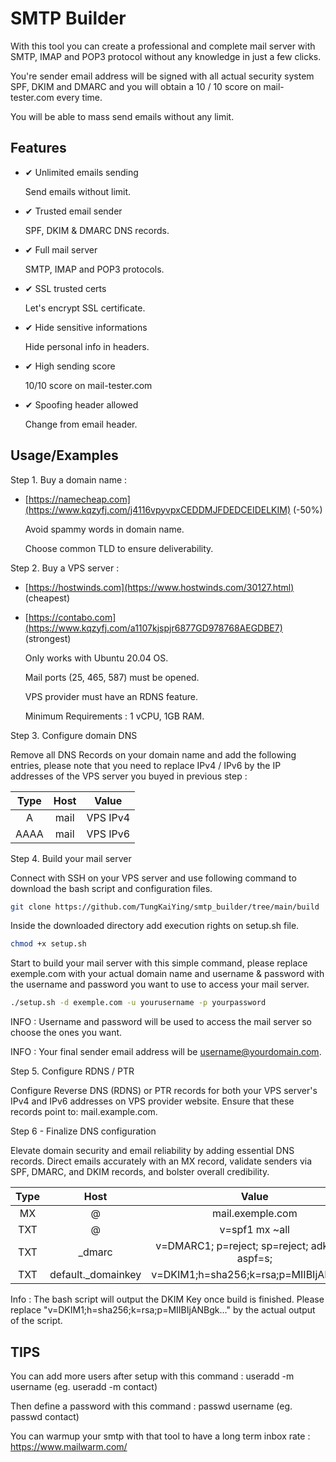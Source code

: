 
# SMTP Builder

With this tool you can create a professional and complete mail server with SMTP, IMAP and POP3 protocol without any knowledge in just a few clicks. 

You're sender email address will be signed with all actual security system SPF, DKIM and DMARC and you will obtain a 10 / 10 score on mail-tester.com every time. 

You will be able to mass send emails without any limit.
## Features

- ✔ Unlimited emails sending
    
    Send emails without limit.

- ✔ Trusted email sender
    
    SPF, DKIM & DMARC DNS records.

- ✔ Full mail server
    
    SMTP, IMAP and POP3 protocols.

- ✔ SSL trusted certs
    
    Let's encrypt SSL certificate.

- ✔ Hide sensitive informations
    
    Hide personal info in headers.

- ✔ High sending score
    
    10/10 score on mail-tester.com

- ✔ Spoofing header allowed
    
    Change from email header.


## Usage/Examples

Step 1. Buy a domain name :

- [https://namecheap.com](https://www.kqzyfj.com/j4116vpyvpxCEDDMJFDEDCEIDELKIM) (-50%)

    Avoid spammy words in domain name.

    Choose common TLD to ensure deliverability.

Step 2. Buy a VPS server :

 - [https://hostwinds.com](https://www.hostwinds.com/30127.html) (cheapest)
 - [https://contabo.com](https://www.kqzyfj.com/a1107kjspjr6877GD978768AEGDBE7) (strongest)

    Only works with Ubuntu 20.04 OS.
    
    Mail ports (25, 465, 587) must be opened.
    
    VPS provider must have an RDNS feature.
    
    Minimum Requirements : 1 vCPU, 1GB RAM.

Step 3. Configure domain DNS

Remove all DNS Records on your domain name and add the following entries, please note that you need to replace IPv4 / IPv6 by the IP addresses of the VPS server you buyed in previous step :

| Type | Host  | Value |
| :---:   | :-: | :-: |
| A | mail | VPS IPv4 |
| AAAA | mail | VPS IPv6 |

Step 4. Build your mail server

Connect with SSH on your VPS server and use following command to download the bash script and configuration files. 

```bash
git clone https://github.com/TungKaiYing/smtp_builder/tree/main/build
```

Inside the downloaded directory add execution rights on setup.sh file.

```bash
chmod +x setup.sh
```

Start to build your mail server with this simple command, please replace exemple.com with your actual domain name and username & password with the username and password you want to use to access your mail server.

```bash
./setup.sh -d exemple.com -u yourusername -p yourpassword
```

INFO : Username and password will be used to access the mail server so choose the ones you want.

INFO : Your final sender email address will be username@yourdomain.com.

Step 5. Configure RDNS / PTR

Configure Reverse DNS (RDNS) or PTR records for both your VPS server's IPv4 and IPv6 addresses on VPS provider website. Ensure that these records point to: mail.example.com.

Step 6 - Finalize DNS configuration

Elevate domain security and email reliability by adding essential DNS records. Direct emails accurately with an MX record, validate senders via SPF, DMARC, and DKIM records, and bolster overall credibility.

| Type | Host  | Value |
| :---:   | :-: | :-: |
| MX | @ | mail.exemple.com |
| TXT | @ | v=spf1 mx ~all |
| TXT | _dmarc | v=DMARC1; p=reject; sp=reject; adkim=s; aspf=s; |
| TXT | default._domainkey | v=DKIM1;h=sha256;k=rsa;p=MIIBIjANBgk... |

Info : The bash script will output the DKIM Key once build is finished. Please replace "v=DKIM1;h=sha256;k=rsa;p=MIIBIjANBgk..." by the actual output of the script.

TIPS 
----

You can add more users after setup with this command : useradd -m username (eg. useradd -m contact)

Then define a password with this command : passwd username (eg. passwd contact)

You can warmup your smtp with that tool to have a long term inbox rate : https://www.mailwarm.com/
